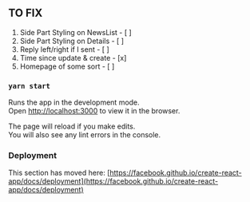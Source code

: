 ## TO FIX

1. Side Part Styling on NewsList - [ ]
2. Side Part Styling on Details - [ ]
3. Reply left/right if I sent - [ ]
4. Time since update & create - [x]
5. Homepage of some sort - [ ]

### `yarn start`

Runs the app in the development mode.\
Open [http://localhost:3000](http://localhost:3000) to view it in the browser.

The page will reload if you make edits.\
You will also see any lint errors in the console.


### Deployment

This section has moved here: [https://facebook.github.io/create-react-app/docs/deployment](https://facebook.github.io/create-react-app/docs/deployment)


